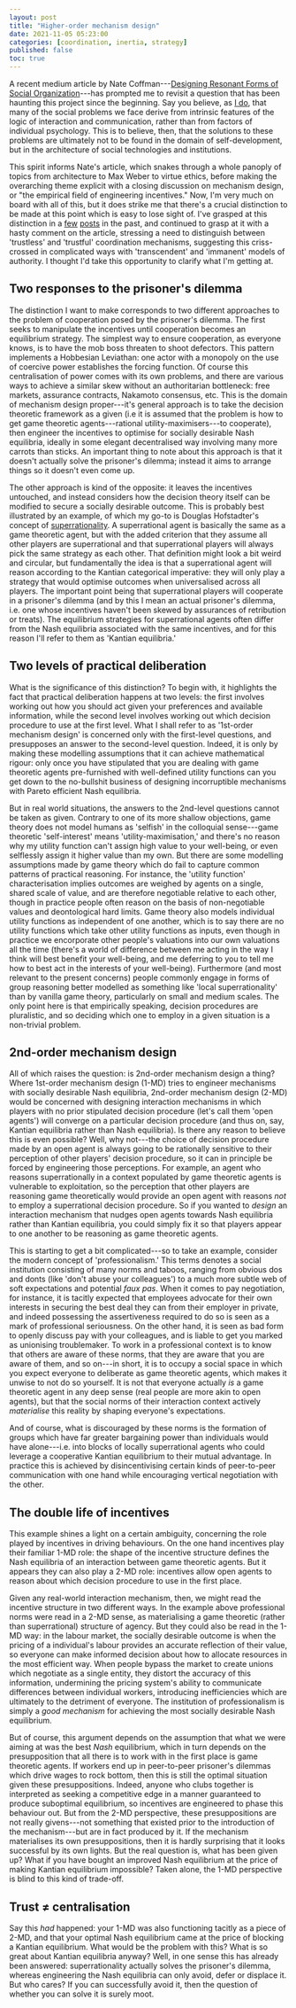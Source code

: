 ```yaml
---
layout: post
title: "Higher-order mechanism design"
date: 2021-11-05 05:23:00
categories: [coordination, inertia, strategy]
published: false
toc: true
---
```


A recent medium article by Nate Coffman---[Designing Resonant Forms of Social Organization](https://ncoffman96.medium.com/designing-resonant-forms-of-social-organization-949a93bc1e97)---has prompted me to revisit a question that has been haunting this project since the beginning. Say you believe, as [I do]({{site.baseurl}}/2021/08/04/structure-agency.html), that many of the social problems we face derive from intrinsic features of the logic of interaction and communication, rather than from factors of individual psychology. This is to believe, then, that the solutions to these problems are ultimately not to be found in the domain of self-development, but in the architecture of social technologies and institutions.

<!--more-->

This spirit informs Nate's article, which snakes through a whole panoply of topics from architecture to Max Weber to virtue ethics, before making the overarching theme explicit with a closing discussion on mechanism design, or "the empirical field of engineering incentives." Now, I'm very much on board with all of this, but it does strike me that there's a crucial distinction to be made at this point which is easy to lose sight of. I've grasped at this distinction in a [few]({{site.baseurl}}/2020/08/26/subjectivation.html) [posts](({{site.baseurl}}/2021/04/13/consensus.html)) in the past, and continued to grasp at it with a hasty comment on the article, stressing a need to distinguish between 'trustless' and 'trustful' coordination mechanisms, suggesting this criss-crossed in complicated ways with 'transcendent' and 'immanent' models of authority. I thought I'd take this opportunity to clarify what I'm getting at.

## Two responses to the prisoner's dilemma

The distinction I want to make corresponds to two different approaches to the problem of cooperation posed by the prisoner's dilemma. The first seeks to manipulate the incentives until cooperation becomes an equilibrium strategy. The simplest way to ensure cooperation, as everyone knows, is to have the mob boss threaten to shoot defectors. This pattern implements a Hobbesian Leviathan: one actor with a monopoly on the use of coercive power establishes the forcing function. Of course this centralisation of power comes with its own problems, and there are various ways to achieve a similar skew without an authoritarian bottleneck: free markets, assurance contracts, Nakamoto consensus, etc. This is the domain of mechanism design proper---it's general approach is to take the decision theoretic framework as a given (i.e it is assumed that the problem is how to get game theoretic agents---rational utility-maximisers---to cooperate), then engineer the incentives to optimise for socially desirable Nash equilibria, ideally in some elegant decentralised way involving many more carrots than sticks. An important thing to note about this approach is that it doesn't actually solve the prisoner's dilemma; instead it aims to arrange things so it doesn't even come up.

The other approach is kind of the opposite: it leaves the incentives untouched, and instead considers how the decision theory itself can be modified to secure a socially desirable outcome. This is probably best illustrated by an example, of which my go-to is Douglas Hofstadter's concept of [superrationality](https://en.wikipedia.org/wiki/Superrationality). A superrational agent is basically the same as a game theoretic agent, but with the added criterion that they assume all other players are superrational and that superrational players will always pick the same strategy as each other. That definition might look a bit weird and circular, but fundamentally the idea is that a superrational agent will reason according to the Kantian categorical imperative: they will only play a strategy that would optimise outcomes when universalised across all players. The important point being that superrational players will cooperate in a prisoner's dilemma (and by this I mean an actual prisoner's dilemma, i.e. one whose incentives haven't been skewed by assurances of retribution or treats). The equilibrium strategies for superrational agents often differ from the Nash equilibria associated with the same incentives, and for this reason I'll refer to them as 'Kantian equilibria.'

## Two levels of practical deliberation

What is the significance of this distinction? To begin with, it highlights the fact that practical deliberation happens at two levels: the first involves working out how you should act given your preferences and available information, while the second level involves working out which decision procedure to use at the first level. What I shall refer to as '1st-order mechanism design' is concerned only with the first-level questions, and presupposes an answer to the second-level question. Indeed, it is only by making these modelling assumptions that it can achieve mathematical rigour: only once you have stipulated that you are dealing with game theoretic agents pre-furnished with well-defined utility functions can you get down to the no-bullshit business of designing incorruptible mechanisms with Pareto efficient Nash equilibria.

But in real world situations, the answers to the 2nd-level questions cannot be taken as given. Contrary to one of its more shallow objections, game theory does not model humans as 'selfish' in the colloquial sense---game theoretic 'self-interest' means 'utility-maximisation,' and there's no reason why my utility function can't assign high value to your well-being, or even selflessly assign it higher value than my own. But there are some modelling assumptions made by game theory which do fail to capture common patterns of practical reasoning. For instance, the 'utility function' characterisation implies outcomes are weighed by agents on a single, shared scale of value, and are therefore negotiable relative to each other, though in practice people often reason on the basis of non-negotiable values and deontological hard limits. Game theory also models individual utility functions as independent of one another, which is to say there are no utility functions which take other utility functions as inputs, even though in practice we encorporate other people's valuations into our own valuations all the time (there's a world of difference between me acting in the way I think will best benefit your well-being, and me deferring to you to tell me how to best act in the interests of your well-being). Furthermore (and most relevant to the present concerns) people commonly engage in forms of group reasoning better modelled as something like 'local superrationality' than by vanilla game theory, particularly on small and medium scales. The only point here is that empirically speaking, decision procedures are pluralistic, and so deciding which one to employ in a given situation is a non-trivial problem.

## 2nd-order mechanism design

All of which raises the question: is 2nd-order mechanism design a thing? Where 1st-order mechanism design (1-MD) tries to engineer mechanisms with socially desirable Nash equilibria, 2nd-order mechanism design (2-MD) would be concerned with designing interaction mechanisms in which players with no prior stipulated decision procedure (let's call them 'open agents') will converge on a particular decision procedure (and thus on, say, Kantian equilibria rather than Nash equilibria). Is there any reason to believe this is even possible? Well, why not---the choice of decision procedure made by an open agent is always going to be rationally sensitive to their perception of other players' decision procedure, so it can in principle be forced by engineering those perceptions. For example, an agent who reasons superrationally in a context populated by game theoretic agents is vulnerable to exploitation, so the perception that other players are reasoning game theoretically would provide an open agent with reasons _not_ to employ a superrational decision procedure. So if you wanted to _design_ an interaction mechanism that nudges open agents towards Nash equilibria rather than Kantian equilibria, you could simply fix it so that players appear to one another to be reasoning as game theoretic agents.

This is starting to get a bit complicated---so to take an example, consider the modern concept of 'professionalism.' This terms denotes a social institution consisting of many norms and taboos, ranging from obvious dos and donts (like 'don't abuse your colleagues') to a much more subtle web of soft expectations and potential _faux pas_. When it comes to pay negotiation, for instance, it is tacitly expected that employees advocate for their own interests in securing the best deal they can from their employer in private, and indeed possessing the assertiveness required to do so is seen as a mark of professional seriousness. On the other hand, it is seen as bad form to openly discuss pay with your colleagues, and is liable to get you marked as unionising troublemaker. To work in a professional context is to know that others are aware of these norms, that they are aware that you are aware of them, and so on---in short, it is to occupy a social space in which you expect everyone to deliberate as game theoretic agents, which makes it unwise to not do so yourself. It is not that everyone actually _is_ a game theoretic agent in any deep sense (real people are more akin to open agents), but that the social norms of their interaction context actively _materialise_ this reality by shaping everyone's expectations.

And of course, what is discouraged by these norms is the formation of groups which have far greater bargaining power than individuals would have alone---i.e. into blocks of locally superrational agents who could leverage a cooperative Kantian equilibrium to their mutual advantage. In practice this is achieved by disincentivising certain kinds of peer-to-peer  communication with one hand while encouraging vertical negotiation with the other.

## The double life of incentives

This example shines a light on a certain ambiguity, concerning the role played by incentives in driving behaviours. On the one hand incentives play their familiar 1-MD role: the shape of the incentive structure defines the Nash equilibria of an interaction between game theoretic agents. But it appears they can also play a 2-MD role: incentives allow open agents to reason about which decision procedure to use in the first place.

Given any real-world interaction mechanism, then, we might read the incentive structure in two different ways. In the example above professional norms were read in a 2-MD sense, as materialising a game theoretic (rather than superrational) structure of agency. But they could also be read in the 1-MD way: in the labour market, the socially desirable outcome is when the pricing of a individual's labour provides an accurate reflection of their value, so everyone can make informed decision about how to allocate resources in the most efficient way. When people bypass the market to create unions which negotiate as a single entity, they distort the accuracy of this information, undermining the pricing system's ability to communicate differences between individual workers, introducing inefficiencies which are ultimately to the detriment of everyone. The institution of professionalism is simply a _good mechanism_ for achieving the most socially desirable Nash equilibrium.

But of course, this argument depends on the assumption that what we were aiming at was the best _Nash_ equilibrium, which in turn depends on the presupposition that all there is to work with in the first place is game theoretic agents. If workers end up in peer-to-peer prisoner's dilemmas which drive wages to rock bottom, then this is still the optimal situation given these presuppositions. Indeed, anyone who clubs together is interpreted as seeking a competitive edge in a manner guaranteed to produce suboptimal equilibrium, so incentives are engineered to phase this behaviour out. But from the 2-MD perspective, these presuppositions are not really givens---not something that existed prior to the introduction of the mechanism---but are in fact produced by it. If the mechanism materialises its own presuppositions, then it is hardly surprising that it looks successful by its own lights. But the real question is, what has been given up?  What if you have bought an improved Nash equilibrium at the price of making Kantian equilibrium impossible? Taken alone, the 1-MD perspective is blind to this kind of trade-off.

## Trust ≠ centralisation

Say this _had_ happened: your 1-MD was also functioning tacitly as a piece of 2-MD, and that your optimal Nash equilibrium came at the price of blocking a Kantian equilibrium. What would be the problem with this? What is so great about Kantian equilibria anyway? Well, in one sense this has already been answered: superrationality actually solves the prisoner's dilemma, whereas engineering the Nash equilibria can only avoid, defer or displace it. But who cares? If you can successfully avoid it, then the question of whether you can solve it is surely moot.





<!-- ## References
{% bibliography --cited %} -->
